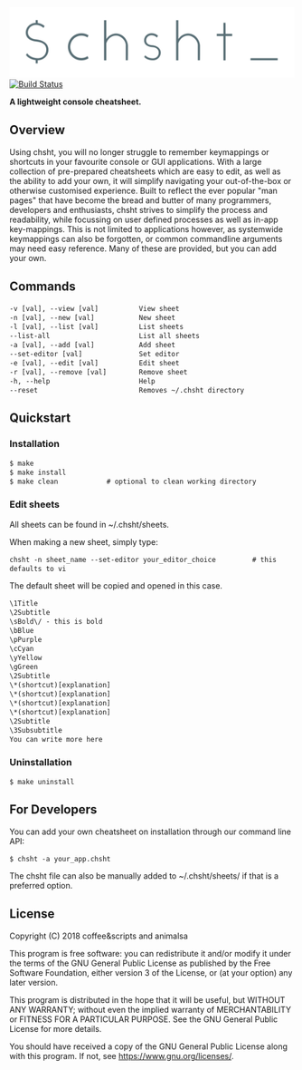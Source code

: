
![logo](https://raw.githubusercontent.com/coffeeandscripts/chsht/master/logo.png "logo")
[![Build Status](https://travis-ci.com/coffeeandscripts/chsht.svg?token=dH3y9JqosoN1ssy6bA33&branch=master)](https://travis-ci.com/coffeeandscripts/chsht)

**A lightweight console cheatsheet.**

## Overview
Using chsht, you will no longer struggle to remember keymappings or shortcuts in your favourite console or GUI applications. With a large collection of pre-prepared cheatsheets which are easy to edit, as well as the ability to add your own, it will simplify navigating your out-of-the-box or otherwise customised experience. Built to reflect the ever popular "man pages" that have become the bread and butter of many programmers, developers and enthusiasts, chsht strives to simplify the process and readability, while focussing on user defined processes as well as in-app key-mappings. This is not limited to applications however, as systemwide keymappings can also be forgotten, or common commandline arguments may need easy reference. Many of these are provided, but you can add your own.

## Commands
~~~
-v [val], --view [val]          View sheet
-n [val], --new [val]           New sheet
-l [val], --list [val]          List sheets
--list-all                      List all sheets
-a [val], --add [val]           Add sheet
--set-editor [val]              Set editor
-e [val], --edit [val]          Edit sheet
-r [val], --remove [val]        Remove sheet
-h, --help                      Help
--reset                         Removes ~/.chsht directory
~~~

## Quickstart
### Installation
~~~
$ make
$ make install
$ make clean            # optional to clean working directory
~~~

### Edit sheets
All sheets can be found in ~/.chsht/sheets.

When making a new sheet, simply type:

~~~
chsht -n sheet_name --set-editor your_editor_choice 		# this defaults to vi
~~~

The default sheet will be copied and opened in this case.

~~~
\1Title
\2Subtitle
\sBold\/ - this is bold
\bBlue
\pPurple
\cCyan
\yYellow
\gGreen
\2Subtitle
\*(shortcut)[explanation]
\*(shortcut)[explanation]
\*(shortcut)[explanation]
\*(shortcut)[explanation]
\2Subtitle
\3Subsubtitle
You can write more here
~~~


### Uninstallation
~~~
$ make uninstall
~~~

## For Developers

You can add your own cheatsheet on installation through our command line API:

~~~
$ chsht -a your_app.chsht
~~~

The chsht file can also be manually added to ~/.chsht/sheets/ if that is a preferred option.

## License
Copyright (C) 2018 coffee&scripts and animalsa

This program is free software: you can redistribute it and/or modify it under the terms of the GNU General Public License as published by the Free Software Foundation, either version 3 of the License, or (at your option) any later version.

This program is distributed in the hope that it will be useful, but WITHOUT ANY WARRANTY; without even the implied warranty of MERCHANTABILITY or FITNESS FOR A PARTICULAR PURPOSE.  See the GNU General Public License for more details.

You should have received a copy of the GNU General Public License along with this program.  If not, see <https://www.gnu.org/licenses/>.
